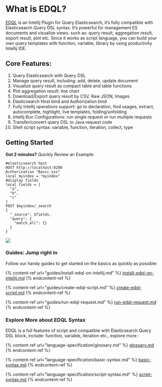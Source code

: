 # What is EDQL?

[EDQL](https://plugins.jetbrains.com/plugin/16364-elasticsearch-query--edql/) is an Intellij Plugin for Query Elasticsearch, it’s fully compatible with Elasticsearch Query DSL syntax. It’s powerful for management ES documents and visualize views. such as: query result, aggregation result, export result, plot etc. Since it works as script language, you can build your own query templates with function, variable, library by using productivity Intellij IDE.&#x20;

## Core Features:

1. Query Elasticsearch with Query DSL
2. Manage query result, including: add, delete, update document
3. Visualize query result as compact table and table functions
4. Plot aggregation result: line chart
5. Download/Export query result by CSV, Raw JSON, Images
6. Elasticsearch Host bind and Authorization bind
7. Fully Intellij operations support: go to declaration, find usages, extract, autocomplete, highlight, live templates, folding/unfolding
8. Intellij Run Configurations: run single request or run multiple requests
9. Transfer/convert query DSL to Java request code
10. Shell script syntax: variable, function, iteration, collect, type

## Getting Started

**Got 2 minutes?** Quickly Review an Example:

```
#elasticsearch host
HOST http://localhost:9200
Authorization "Basic xxx"
local myindex = "myindex"
#display fields
local fields = [
  "a",
  "b",
  "c"
]
POST $myindex/_search
{
  "_source": $fields,
  "query": {
    "match_all": {}
  }
}
```

![](.gitbook/assets/new-demo.gif)

### Guides: Jump right in

Follow our handy guides to get started on the basics as quickly as possible:

{% content-ref url="guides/install-edql-on-intellij.md" %}
[install-edql-on-intellij.md](guides/install-edql-on-intellij.md)
{% endcontent-ref %}

{% content-ref url="guides/create-edql-script.md" %}
[create-edql-script.md](guides/create-edql-script.md)
{% endcontent-ref %}

{% content-ref url="guides/run-edql-request.md" %}
[run-edql-request.md](guides/run-edql-request.md)
{% endcontent-ref %}

### Explore More about EDQL Syntax

EDQL is a full features of script and compatible with Elasticsearch Query DSL block, include: function, variable, iteration etc., explore more :

{% content-ref url="language-specification/glossary.md" %}
[glossary.md](language-specification/glossary.md)
{% endcontent-ref %}

{% content-ref url="language-specification/basic-syntax.md" %}
[basic-syntax.md](language-specification/basic-syntax.md)
{% endcontent-ref %}

{% content-ref url="language-specification/script-syntax.md" %}
[script-syntax.md](language-specification/script-syntax.md)
{% endcontent-ref %}
